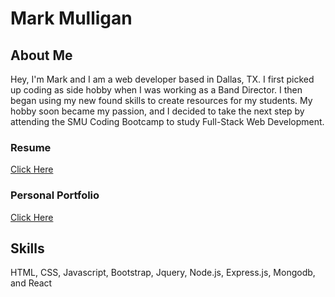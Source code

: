 # Mark Mulligan

## About Me
Hey, I'm Mark and I am a web developer based in Dallas, TX. 
I first picked up coding as side hobby when I was working as a Band Director. I then began using
my new found skills to create resources for my students. My hobby soon became my passion, and I
decided to take the next step by attending the SMU Coding Bootcamp to study Full-Stack Web Development.

### Resume
[Click Here](https://mark-mulligan.github.io/assets/images/MarkMulliganResume.pdf)

### Personal Portfolio
[Click Here](https://mark-mulligan.github.io/)

## Skills
HTML, CSS, Javascript, Bootstrap, Jquery, Node.js, Express.js, Mongodb, and React
